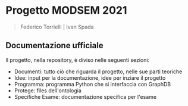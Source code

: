 # Progetto MODSEM 2021

> Federico Torrielli | Ivan Spada

## Documentazione ufficiale

Il progetto, nella repository, è diviso nelle seguenti sezioni:

- Documenti: tutto ciò che riguarda il progetto, nelle sue parti teoriche
- Idee: input per la documentazione, idee per inziare il progetto
- Programma: programma Python che si interfaccia con GraphDB
- Protege: files dell'ontologia
- Specifiche Esame: documentazione specifica per l'esame
